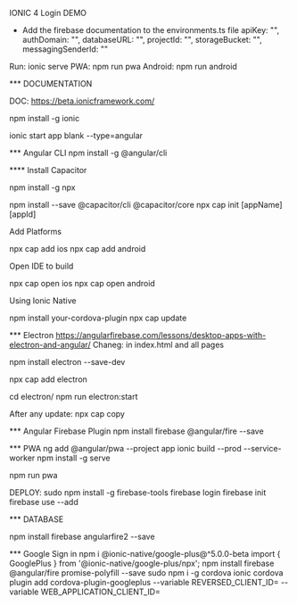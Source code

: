 IONIC 4 Login DEMO

- Add the firebase documentation to the environments.ts file
    apiKey: "",
    authDomain: "",
    databaseURL: "",
    projectId: "",
    storageBucket: "",
    messagingSenderId: ""

Run: ionic serve
PWA: npm run pwa
Android: npm run android


*** DOCUMENTATION

DOC: https://beta.ionicframework.com/

npm install -g ionic

ionic start app blank --type=angular


*** Angular CLI
npm install -g @angular/cli

**** Install Capacitor

npm install -g npx

npm install --save @capacitor/cli @capacitor/core
npx cap init [appName] [appId]

Add Platforms

npx cap add ios
npx cap add android

Open IDE to build

npx cap open ios
npx cap open android

Using Ionic Native

npm install your-cordova-plugin
npx cap update

*** Electron
https://angularfirebase.com/lessons/desktop-apps-with-electron-and-angular/
Chaneg: <base href="./"> in index.html and all pages

npm install electron --save-dev

npx cap add electron

cd electron/
npm run electron:start


After any update: npx cap copy

*** Angular Firebase Plugin
npm install firebase @angular/fire --save

*** PWA
ng add @angular/pwa --project app
ionic build --prod  --service-worker
npm install -g serve

npm run pwa

DEPLOY:
sudo npm install -g firebase-tools
firebase login
firebase init
firebase use --add

*** DATABASE

npm install firebase angularfire2 --save

*** Google Sign in
npm i @ionic-native/google-plus@^5.0.0-beta
import { GooglePlus } from '@ionic-native/google-plus/npx';
npm install firebase @angular/fire promise-polyfill --save
sudo npm i -g cordova
ionic cordova plugin add cordova-plugin-googleplus --variable REVERSED_CLIENT_ID= --variable WEB_APPLICATION_CLIENT_ID=
